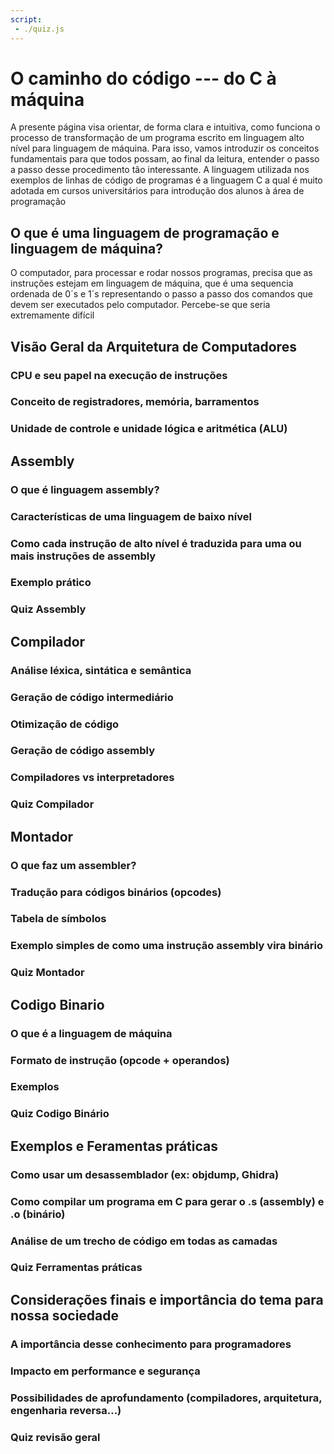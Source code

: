 ```yaml
---
script:
 - ./quiz.js
---
```


# O caminho do código --- do C à máquina
A presente página visa orientar, de forma clara e intuitiva, como funciona o processo de transformação de um programa escrito em linguagem alto nível para linguagem de máquina. Para isso, vamos introduzir os conceitos fundamentais para que todos possam, ao final da leitura, entender o passo a passo desse procedimento tão interessante.
A linguagem utilizada nos exemplos de linhas de código de programas é a linguagem C a qual é muito adotada em cursos universitários para introdução dos alunos à área de programação

## O que é uma linguagem de programação e linguagem de máquina?
O computador, para processar e rodar nossos programas, precisa que as instruções estejam em linguagem de máquina, que é uma sequencia ordenada de  0´s e 1´s representando o passo a passo dos comandos que devem ser executados pelo computador.
Percebe-se que seria extremamente difícil

## Visão Geral da Arquitetura de Computadores 

### CPU e seu papel na execução de instruções

### Conceito de registradores, memória, barramentos

### Unidade de controle e unidade lógica e aritmética (ALU)

## Assembly

### O que é linguagem assembly?

### Características de uma linguagem de baixo nível

### Como cada instrução de alto nível é traduzida para uma ou mais instruções de assembly

### Exemplo prático

### Quiz Assembly

## Compilador

### Análise léxica, sintática e semântica

### Geração de código intermediário

### Otimização de código

### Geração de código assembly

### Compiladores vs interpretadores

### Quiz Compilador

## Montador

### O que faz um assembler?

### Tradução para códigos binários (opcodes)

### Tabela de símbolos

### Exemplo simples de como uma instrução assembly vira binário

### Quiz Montador

## Codigo Binario

### O que é a linguagem de máquina

### Formato de instrução (opcode + operandos)

### Exemplos

### Quiz Codigo Binário

## Exemplos e Feramentas práticas

### Como usar um desassemblador (ex: objdump, Ghidra)

### Como compilar um programa em C para gerar o .s (assembly) e .o (binário)

### Análise de um trecho de código em todas as camadas

### Quiz Ferramentas práticas

## Considerações finais e importância do tema para nossa sociedade

### A importância desse conhecimento para programadores

### Impacto em performance e segurança

### Possibilidades de aprofundamento (compiladores, arquitetura, engenharia reversa…)

### Quiz revisão geral


